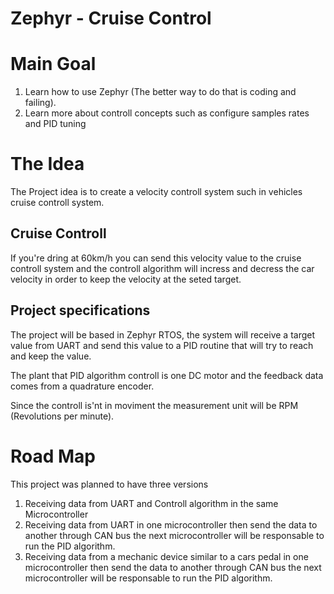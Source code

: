 # Zephyr - Cruise Control


# Main Goal

1. Learn how to use Zephyr (The better way to do that is coding and failing).
2. Learn more about controll concepts such as configure samples rates and PID tuning

# The Idea

The Project idea is to create a velocity controll system such in vehicles cruise controll system.

## Cruise Controll

If you're dring at 60km/h you can send this velocity value to the cruise controll system and the controll algorithm
will incress and decress the car velocity in order to keep the velocity at the seted target.

## Project specifications

The project will be based in Zephyr RTOS, the system will receive a target value from UART and send this value to a PID routine that will try to reach and keep the value.

The plant that PID algorithm controll is one DC motor and the feedback data comes from a quadrature encoder.

Since the controll is'nt in moviment the measurement unit will be RPM (Revolutions per minute).

# Road Map

This project was planned to have three versions

1. Receiving data from UART and Controll algorithm in the same Microcontroller
2. Receiving data from UART in one microcontroller then send the data to another through CAN bus the next microcontroller will be responsable to run the PID algorithm.
3. Receiving data from a mechanic device similar to a cars pedal in one microcontroller then send the data to another through CAN bus the next microcontroller will be responsable to run the PID algorithm.